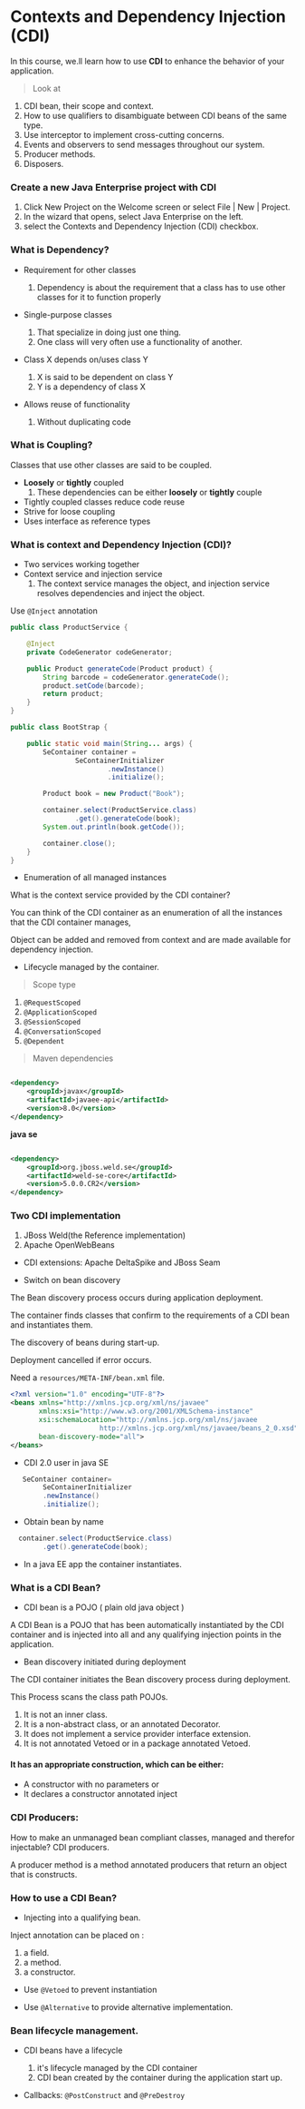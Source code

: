 # Contexts and Dependency Injection (CDI)

In this course, we.ll learn how to use **CDI** to enhance the behavior of your application.
> Look at

1. CDI bean, their scope and context.
2. How to use qualifiers to disambiguate between CDI beans of the same type.
3. Use interceptor to implement cross-cutting concerns.
4. Events and observers to send messages throughout our system.
5. Producer methods.
6. Disposers.

### Create a new Java Enterprise project with CDI

1. Click New Project on the Welcome screen or select File | New | Project.
2. In the wizard that opens, select Java Enterprise on the left.
3. select the Contexts and Dependency Injection (CDI) checkbox.

### What is Dependency?

- Requirement for other classes
    1. Dependency is about the requirement that a class has to use other classes for it to function properly


- Single-purpose classes
    1. That specialize in doing just one thing.
    2. One class will very often use a functionality of another.


- Class X depends on/uses class Y
    1. X is said to be dependent on class Y
    2. Y is a dependency of class X


- Allows reuse of functionality
    1. Without duplicating code

### What is Coupling?

Classes that use other classes are said to be coupled.

- **Loosely** or **tightly**  coupled
    1. These dependencies can be either **loosely** or **tightly** couple
- Tightly coupled classes reduce code reuse
- Strive for loose coupling
- Uses interface as reference types

### What is context and Dependency Injection (CDI)?

- Two services working together
- Context service and injection service
    1. The context service manages the object, and injection service resolves dependencies and inject the object.

Use `@Inject` annotation

```java
public class ProductService {

    @Inject
    private CodeGenerator codeGenerator;

    public Product generateCode(Product product) {
        String barcode = codeGenerator.generateCode();
        product.setCode(barcode);
        return product;
    }
}
```

```java
public class BootStrap {

    public static void main(String... args) {
        SeContainer container =
                SeContainerInitializer
                        .newInstance()
                        .initialize();

        Product book = new Product("Book");

        container.select(ProductService.class)
                .get().generateCode(book);
        System.out.println(book.getCode());

        container.close();
    }
}
```

- Enumeration of all managed instances

What is the context service provided by the CDI container?

You can think of the CDI container as an enumeration of all the instances that the CDI container manages,

Object can be added and removed from context and are made available for dependency injection.

- Lifecycle managed by the container.

> Scope type

1. `@RequestScoped`
2. `@ApplicationScoped`
3. `@SessionScoped`
4. `@ConversationScoped`
5. `@Dependent`

> Maven dependencies

```xml

<dependency>
    <groupId>javax</groupId>
    <artifactId>javaee-api</artifactId>
    <version>8.0</version>
</dependency>
```

**java se**

```xml

<dependency>
    <groupId>org.jboss.weld.se</groupId>
    <artifactId>weld-se-core</artifactId>
    <version>5.0.0.CR2</version>
</dependency>
```

### Two CDI implementation

1. JBoss Weld(the Reference implementation)
2. Apache OpenWebBeans

- CDI extensions: Apache DeltaSpike and JBoss Seam


- Switch on bean discovery

The Bean discovery process occurs during application deployment.

The container finds classes that confirm to the requirements of a CDI bean and instantiates them.

The discovery of beans during start-up.

Deployment cancelled if error occurs.

Need a  `resources/META-INF/bean.xml` file.

```xml
<?xml version="1.0" encoding="UTF-8"?>
<beans xmlns="http://xmlns.jcp.org/xml/ns/javaee"
       xmlns:xsi="http://www.w3.org/2001/XMLSchema-instance"
       xsi:schemaLocation="http://xmlns.jcp.org/xml/ns/javaee
                      http://xmlns.jcp.org/xml/ns/javaee/beans_2_0.xsd"
       bean-discovery-mode="all">
</beans>
```

- CDI 2.0 user in java SE

```java
   SeContainer container=
        SeContainerInitializer
        .newInstance()
        .initialize();
```

- Obtain bean by name

```java
  container.select(ProductService.class)
        .get().generateCode(book);
```

- In a java EE app the container instantiates.

### What is a CDI Bean?

- CDI bean is a POJO ( plain old java object )

A CDI Bean is a POJO that has been automatically instantiated by the CDI container and is injected into all and any
qualifying injection points in the application.

- Bean discovery initiated during deployment

The CDI container initiates the Bean discovery process during deployment.

This Process scans the class path POJOs.

1. It is not an inner class.
2. It is a non-abstract class, or an annotated Decorator.
3. It does not implement a service provider interface extension.
4. It is not annotated Vetoed or in a package annotated Vetoed.

#### It has an appropriate construction, which can be either:

- A constructor with no parameters or
- It declares a constructor annotated inject

### CDI Producers:

How to make an unmanaged bean compliant classes, managed and therefor injectable? CDI producers.

A producer method is a method annotated producers that return an object that is constructs.

### How to use a CDI Bean?

- Injecting into a qualifying bean.

Inject annotation can be placed on :

1. a field.
2. a method.
3. a constructor.

- Use `@Vetoed` to prevent instantiation

- Use `@Alternative` to provide alternative implementation.

### Bean lifecycle management.

- CDI beans have a lifecycle
    1. it's lifecycle managed by the CDI container
    2. CDI bean created by the container during the application start up.

- Callbacks: `@PostConstruct` and `@PreDestroy`
